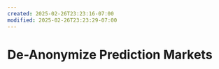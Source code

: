 ```yaml
---
created: 2025-02-26T23:23:16-07:00
modified: 2025-02-26T23:23:29-07:00
---
```


# De-Anonymize Prediction Markets

